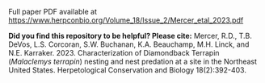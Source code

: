 Full paper PDF available at https://www.herpconbio.org/Volume_18/Issue_2/Mercer_etal_2023.pdf
  
__Did you find this repository to be helpful? Please cite:__ Mercer, R.D., T.B. DeVos, L.S. Corcoran, S.W. Buchanan, K.A. Beauchamp, M.H. Linck, and N.E. Karraker. 2023. Characterization of Diamondback Terrapin (_Malaclemys terrapin_) nesting and nest predation at a site in the Northeast United States. Herpetological Conservation and Biology 18(2):392-403.
